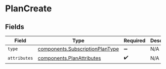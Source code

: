 # PlanCreate


## Fields

| Field                                                                              | Type                                                                               | Required                                                                           | Description                                                                        | Example                                                                            |
| ---------------------------------------------------------------------------------- | ---------------------------------------------------------------------------------- | ---------------------------------------------------------------------------------- | ---------------------------------------------------------------------------------- | ---------------------------------------------------------------------------------- |
| `type`                                                                             | [components.SubscriptionPlanType](../../models/components/subscriptionplantype.md) | :heavy_minus_sign:                                                                 | N/A                                                                                | subscription_plan                                                                  |
| `attributes`                                                                       | [components.PlanAttributes](../../models/components/planattributes.md)             | :heavy_check_mark:                                                                 | N/A                                                                                |                                                                                    |